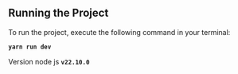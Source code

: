## Running the Project

To run the project, execute the following command in your terminal:

**`yarn run dev`**

Version node js **`v22.10.0`**

